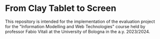 # From Clay Tablet to Screen
This repository is intended for the implementation of the evaluation project for the "Information Modelling and Web Technologies" course held by professor Fabio Vitali at the University of Bologna in the a.y. 2023/2024.
